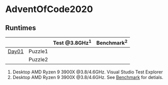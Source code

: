 # AdventOfCode2020

## Runtimes
|                                |         | Test @3.8GHz<sup>1</sup> | Benchmark<sup>2</sup> |
|--------------------------------|---------|-------------------------:|----------------------:|
| [Day01](AdventOfCode/Day01.cs) | Puzzle1 |                          |                       |
|                                | Puzzle2 |                          |                       |
<!-- 
| [Day02](AdventOfCode/Day02.cs) | Puzzle1 |                          |                       |
|                                | Puzzle2 |                          |                       |
| [Day03](AdventOfCode/Day03.cs) | Puzzle1 |                          |                       |
|                                | Puzzle2 |                          |                       |
| [Day04](AdventOfCode/Day04.cs) | Puzzle1 |                          |                       |
|                                | Puzzle2 |                          |                       |
| [Day05](AdventOfCode/Day05.cs) | Puzzle1 |                          |                       |
|                                | Puzzle2 |                          |                       |
| [Day06](AdventOfCode/Day06.cs) | Puzzle1 |                          |                       |
|                                | Puzzle2 |                          |                       |
| [Day07](AdventOfCode/Day07.cs) | Puzzle1 |                          |                       |
|                                | Puzzle2 |                          |                       | 
| [Day08](AdventOfCode/Day08.cs) | Puzzle1 |                          |                       |
|                                | Puzzle2 |                          |                       | 
| [Day09](AdventOfCode/Day09.cs) | Puzzle1 |                          |                       |
|                                | Puzzle2 |                          |                       | 
| [Day10](AdventOfCode/Day10.cs) | Puzzle1 |                          |                       |
|                                | Puzzle2 |                          |                       | 
-->


1) Desktop AMD Ryzen 9 3900X @3.8/4.6GHz. Visual Studio Test Explorer
2) Desktop AMD Ryzen 9 3900X @3.8/4.6GHz. See [Benchmark](Benchmark.md) for detials.